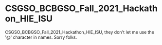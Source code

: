 # CSGSO_BCBGSO_Fall_2021_Hackathon_HIE_ISU
CSGSO_BCBGSO_Fall_2021_Hackathon_HIE_ISU, they don't let me use the '@' character in names. Sorry folks.
